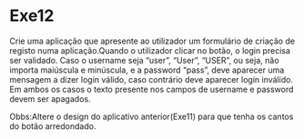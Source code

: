 # Exe12
Crie uma aplicação que apresente ao utilizador um formulário de criação de registo
numa aplicação.Quando o utilizador clicar no botão, o login precisa ser validado. Caso o username seja
“user”, “User”, “USER”, ou seja, não importa maiúscula e minúscula, e a password “pass”,
deve aparecer uma mensagem a dizer login válido, caso contrário deve aparecer login
inválido. Em ambos os casos o texto presente nos campos de username e password devem
ser apagados.

Obbs:Altere o design do aplicativo anterior(Exe11) para que tenha os cantos do botão arredondado.
